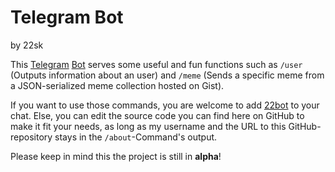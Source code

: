 # Telegram Bot
by 22sk

This [Telegram](https://telegram.org) [Bot](https://core.telegram.org/bots) serves some useful and fun functions such as `/user` (Outputs information about an user) and `/meme` (Sends a specific meme from a JSON-serialized meme collection hosted on Gist).

If you want to use those commands, you are welcome to add [22bot](https://telegram.me/sk22bot) to your chat. Else, you can edit the source code you can find here on GitHub to make it fit your needs, as long as my username and the URL to this GitHub-repository stays in the `/about`-Command's output.

Please keep in mind this the project is still in **alpha**!
